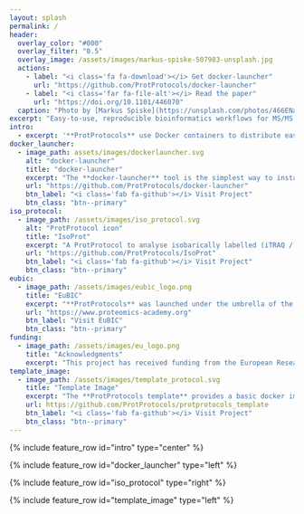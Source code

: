 ```yaml
---
layout: splash
permalink: /
header:
  overlay_color: "#000"
  overlay_filter: "0.5"
  overlay_image: /assets/images/markus-spiske-507983-unsplash.jpg
  actions:
    - label: "<i class='fa fa-download'></i> Get docker-launcher"
      url: "https://github.com/ProtProtocols/docker-launcher"
    - label: "<i class='far fa-file-alt'></i> Read the paper"
      url: "https://doi.org/10.1101/446070"
  caption: "Photo by [Markus Spiske](https://unsplash.com/photos/466ENaLuhLY?utm_source=unsplash&utm_medium=referral&utm_content=creditCopyText) on [Unsplash](https://unsplash.com/search/photos/science?utm_source=unsplash&utm_medium=referral&utm_content=creditCopyText)"
excerpt: "Easy-to-use, reproducible bioinformatics workflows for MS/MS based proteomics approaches."
intro: 
  - excerpt: '**ProtProtocols** use Docker containers to distribute easy-to-use, reproducible bioinformatics workflows for MS/MS based proteomics approaches. This allows you to install complex bioinformatics workflows with a single command - or even at the click of a button through our [docker-launcher](https://github.com/ProtProtocols/docker-launcher) application.'
docker_launcher:
  - image_path: assets/images/dockerlauncher.svg
    alt: "docker-launcher"
    title: "docker-launcher"
    excerpt: "The **docker-launcher** tool is the simplest way to install and run ProtProtocol images. It is a lightweight Java application that provides a simple user interface to download and run ProtProtocols. It supports Windows, Mac OS X and Linux. Its only requirements are Java and Docker to be installed."
    url: "https://github.com/ProtProtocols/docker-launcher"
    btn_label: "<i class='fab fa-github'></i> Visit Project"
    btn_class: "btn--primary"
iso_protocol:
  - image_path: /assets/images/iso_protocol.svg
    alt: "ProtProtocol icon"
    title: "IsoProt"
    excerpt: "A ProtProtocol to analyse isobarically labelled (iTRAQ / TMT) quantitative proteomics experiments. The **IsoProt** provides sophisticated statistical methods to analyse complex experimental designs at the click of a button. Like all ProtProtocols the protocol is run as a [Jupyter](https://jupyter.org) notebook. Starting with peak list files as input (mgf format) it performs everything from the search of the spectra until the statistical analysis of the quantified proteins."
    url: "https://github.com/ProtProtocols/IsoProt"
    btn_label: "<i class='fab fa-github'></i> Visit Project"
    btn_class: "btn--primary"
eubic:
  - image_path: /assets/images/eubic_logo.png
    title: "EuBIC"
    excerpt: "**ProtProtocols** was launched under the umbrella of the European Bioinformatics Community (EuBIC). The EuBIC initiative aims to bring together the bioinformatics community and tackle bioinformatics problems in proteomics collectively."
    url: "https://www.proteomics-academy.org"
    btn_label: "Visit EuBIC"
    btn_class: "btn--primary"
funding:
  - image_path: /assets/images/eu_logo.png
    title: "Acknowledgments"
    excerpt: "This project has received funding from the European Research Council (ERC) under the European Union's Horizon 2020 research and innovation programme under grant agreement No 788042."
template_image:
  - image_path: /assets/images/template_protocol.svg
    title: "Template Image"
    excerpt: "The **ProtProtocols template** provides a basic docker image to start the development of a new ProtProtocol. It contains a system with Jupyter including an R kernel installed. To start a new ProtProtocol, simply *clone* the image and adapt it to your needs."
    url: https://github.com/ProtProtocols/protprotocols_template
    btn_label: "<i class='fab fa-github'></i> Visit Project"
    btn_class: "btn--primary"
---
```


{% include feature_row id="intro" type="center" %}

{% include feature_row id="docker_launcher" type="left" %}

{% include feature_row id="iso_protocol" type="right" %}

{% include feature_row id="template_image" type="left" %}
